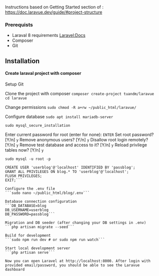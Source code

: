 Instructions based on Getting Started section of : https://doc.laravue.dev/guide/#project-structure


### Prerequists

- Laraval 8 requirements [Laravel:Docs](https://laravel.com/docs/8.x/installation)
- Composer
- Git

## Installation

#### Create laraval project with composer

Setup Git

Clone the project with composer
```composer create-project tuandm/laravue```
```cd laravue```

Change permissions
```sudo chmod -R a+rw ~/public_html/laravue/```

Configure database
```sudo apt install mariadb-server```

```sudo mysql_secure_installation```

Enter current password for root (enter for none): `ENTER`
Set root password? [Y/n] `y`
Remove anonymous users? [Y/n] `y`
Disallow root login remotely? [Y/n] `y`
Remove test database and access to it? [Y/n] `y`
Reload privilege tables now? [Y/n] `y`

```sudo mysql -u root -p```

```CREATE DATABASE blog;
CREATE USER 'userblog'@'localhost' IDENTIFIED BY 'passblog';
GRANT ALL PRIVILEGES ON blog.* TO 'userblog'@'localhost';
FLUSH PRIVILEGES;
EXIT;```

Configure the .env file
```sudo nano ~/public_html/blog/.env```

Database connection configuration
```DB_DATABASE=blog
DB_USERNAME=userblog
DB_PASSWORD=passblog```

Migration and DB seeder (after changing your DB settings in .env)
```php artisan migrate --seed```

Build for development
```sudo npm run dev # or sudo npm run watch```

Start local development server
```php artisan serve```

Now you can open Laravel at http://localhost:8000. After login with provided email/password, you should be able to see the Laravue dashboard